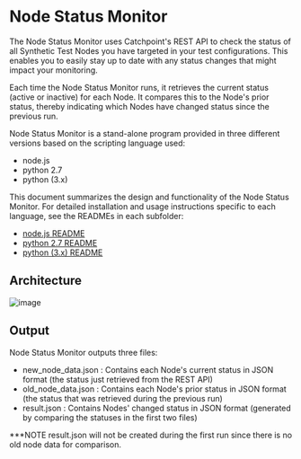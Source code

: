 Node Status Monitor
===================

The Node Status Monitor uses Catchpoint's REST API to check the status of all Synthetic Test Nodes you have targeted in your test configurations. This enables you to easily
stay up to date with any status changes that might impact your monitoring.

Each time the Node Status Monitor runs, it retrieves the current status (active or inactive) for each Node. It compares this to the Node's prior status,
thereby indicating which Nodes have changed status since the previous run.

Node Status Monitor is a stand-alone program provided in three different versions based on the scripting language used:

- node.js
- python 2.7
- python (3.x)

This document summarizes the design and functionality of the Node Status Monitor. For detailed installation and usage instructions specific to each language,
see the READMEs in each subfolder:

- [node.js README](https://github.com/catchpoint/Community-Scripts/blob/June2021_NodeStatusMonitor/Node%20Status%20Monitor/NodeJS/README.md)
- [python 2.7 README](https://github.com/catchpoint/Community-Scripts/blob/June2021_NodeStatusMonitor/Node%20Status%20Monitor/Python%20v2.7/README.md)
- [python (3.x) README](https://github.com/catchpoint/Community-Scripts/blob/June2021_NodeStatusMonitor/Node%20Status%20Monitor/Python/README.md)

Architecture
------------------

![image](https://vizlibs.catchpoint.com/icons/node_status_arch.png)


Output
------------------
Node Status Monitor outputs three files:
- new_node_data.json : Contains each Node's current status in JSON format (the status just retrieved from the REST API)
- old_node_data.json : Contains each Node's prior status in JSON format (the status that was retrieved during the previous run)
- result.json : Contains Nodes' changed status in JSON format (generated by comparing the statuses in the first two files)

***NOTE result.json will not be created during the first run since there is no old node data for comparison.
